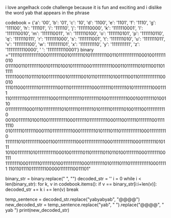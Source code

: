 i love angelhack code challenge because it is fun and exciting and i dislike the word yab that appears in the phrase

<!-- Python Code -->
codebook = {'a': '00', 'b': '01', 'c': '10', 'd': '1100', 'e': '1101', 'f': '1110', 'g': '111100', 'h': '111101', 'i': '111110', 'j': '1111110000', 'k': '1111110001', 'l': '1111110010', 'm': '1111110011', 'n': '1111110100', 'o': '1111110101', 'p': '1111110110', 'q': '1111110111', 'r': '1111111000', 's': '1111111001', 't': '1111111010', 'u': '1111111011', 'v': '1111111100', 'w': '1111111101', 'x': '1111111110', 'y': '1111111111', 'z': '11111111110000', ' ': '11111111110001'}
binary ="1111101111111111000111111100101111110101111111110011011111111111000100111111010 0111100110111111100101111010010111111000111111111110001101111110101110011011111 1111110001101111010011111100101111110010110111111101001111001101111111111100010 11101100011111110111111111001110111111111110001111110111111101011111111110001111 11011111110011111111111000111101111111011111111010011111111110001001111110100110 01111111111000111011111111110101111101111111010111110111111010011110011111111110 00100111111010011001111111111000111111011111111110001110011111011111110011111110 01011111011111100011101111111111100011111111010111101110111111111110001111111110 11111110101111111100011001111111111000111111111110001111111111100011111111010111 1010011111110101111111111000100111111011011111101101101001111111000111111100111 11111111000111111011111101001111111111000111111110101111011101111111111100011111 11011011110111111110000011111110011101"

binary_str = binary.replace(" ", "")
decoded_str = ''
i = 0
while i < len(binary_str):
    for k, v in codebook.items():
        if v == binary_str[i:i+len(v)]:
            decoded_str += k
            i += len(v)
            break

                            
temp_sentence = decoded_str.replace("yabyabyab", "@@@@")
new_decoded_str = temp_sentence.replace("yab", " ").replace("@@@@", " yab ")
print(new_decoded_str)